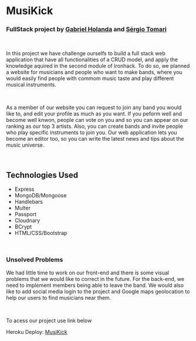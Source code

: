 <h1>MusiKick</h1>
<h3>FullStack project by <a href="https://github.com/gabholanda">Gabriel Holanda</a> and <a href="https://github.com/Stomari">Sérgio Tomari</a></h3>
<br>
<p>In this project we have challenge ourselfs to build a full stack web application that have all functionalities of a CRUD model, and apply the knowledge aquired in the second module of Ironhack. To do so, we planned a website for musicians and people who want to make bands, where you would easily find people with commom music taste and play different musical instruments.</p>
<br>
<p>As a member of our website you can request to join any band you would like to, and edit your profile as much as you want. If you peform well and become well knwon, people can vote on you and so you can appear on our ranking as our top 3 artists. Also, you can create bands and invite people who play specific instruments to join you. Our web application lets you become an editor too, so you can write the latest news and tips about the music universe.</p>
<br>
<h2>Technologies Used</h2>
<ul>
  <li>Express</li>
  <li>MongoDB/Mongoose</li>
  <li>Handlebars</li>
  <li>Multer</li>
  <li>Passport</li>
  <li>Cloudnary</li>
  <li>BCrypt</li>
  <li>HTML/CSS/Bootstrap</li>
</ul>
<br>
<h3>Unsolved Problems</h3>
<p>We had little time to work on our front-end and there is some visual problems that we would like to correct in the future. For the back-end, we need to implement members being able to leave the band. We would also like to add social media login to the project and Google maps geolocation to help our users to find musicians near them.</p>
<br>
<p>To acess our project use link below</p>
<p>Heroku Deploy: <a href="https://musikick-fullstack-project.herokuapp.com/">MusiKick</a></p>
